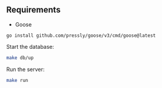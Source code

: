 ## Requirements

- Goose
```
go install github.com/pressly/goose/v3/cmd/goose@latest
```

Start the database:

```bash
make db/up
```

Run the server:

```bash
make run
```
